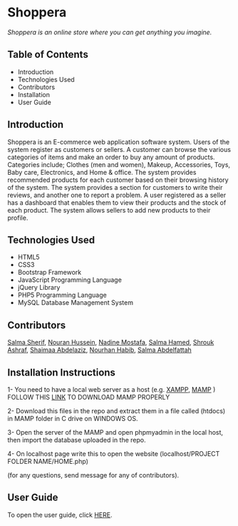 # Shoppera
*Shoppera is an online store where you can get anything you imagine.*

## Table of Contents
- Introduction
- Technologies Used
- Contributors
- Installation
- User Guide

## Introduction

Shoppera is an E-commerce web application software system. Users of the system register as customers or sellers. A customer can browse the various categories of items and make an order to buy any amount of products. Categories include; Clothes (men and women), Makeup, Accessories, Toys, Baby care, Electronics, and Home & office. The system provides recommended products for each customer based on their browsing history of the system. The system provides a section for customers to write their reviews, and another one to report a problem. A user registered as a seller has a dashboard that enables them to view their products and the stock of each product. The system allows sellers to add new products to their profile.

## Technologies Used
- HTML5
- CSS3
- Bootstrap Framework
- JavaScript Programming Language
- jQuery Library
- PHP5 Programming Language
- MySQL Database Management System

## Contributors
[Salma Sherif](https://github.com/Salmasherif33), [Nouran Hussein](https://github.com/NouranHussein), [Nadine Mostafa](https://github.com/nadinemostafa1-9), [Salma Hamed](https://github.com/Salma-Hamed), [Shrouk Ashraf](https://github.com/Shrouk-hub), [Shaimaa Abdelaziz](https://github.com/shimaa88), [Nourhan Habib](https://github.com/nourhan91), [Salma Abdelfattah](https://github.com/salma77)

## Installation Instructions
1- You need to have a local web server as a host (e.g. [XAMPP](https://www.apachefriends.org/download.html), [MAMP](https://www.mamp.info/en/downloads/) )
FOLLOW THIS [LINK](https://www.youtube.com/watch?v=0P6DEUJaVTc&t=4s) TO DOWNLOAD MAMP PROPERLY 

2- Download this files in the repo and extract them in a file called (htdocs) in MAMP folder in C drive on WINDOWS OS.

3- Open the server of the MAMP and open phpmyadmin in the local host, then import the database uploaded in the repo.

4- On localhost page write this to open the website (localhost/PROJECT FOLDER NAME/HOME.php)

(for any questions, send  message for any of contributors).

## User Guide
To open the user guide, click [HERE](https://github.com/nadinemostafa1-9/SWproject/blob/master/User%20Guide/User%20Guide.pdf).
